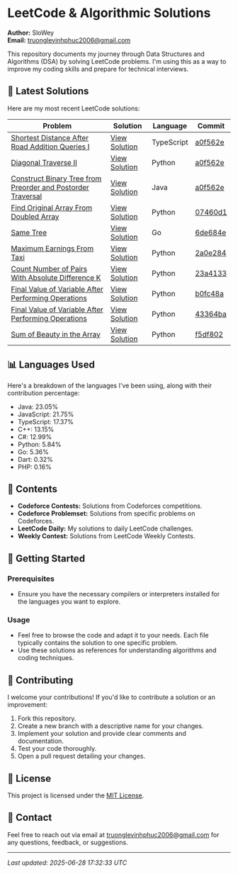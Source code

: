 
# LeetCode & Algorithmic Solutions

**Author:** SloWey  
**Email:** truonglevinhphuc2006@gmail.com

This repository documents my journey through Data Structures and Algorithms (DSA) by solving LeetCode problems. I'm using this as a way to improve my coding skills and prepare for technical interviews.

## 🚀 Latest Solutions

Here are my most recent LeetCode solutions:

| Problem | Solution | Language | Commit |
|---------|----------|----------|--------|
| [Shortest Distance After Road Addition Queries I](https://leetcode.com/problems/shortest-distance-after-road-addition-queries-i) | [View Solution](https://github.com/sloweyyy/DSA/blob/main/LeetCode%20Daily/03243.%20Shortest%20Distance%20After%20Road%20Addition%20Queries%20I.ts) | TypeScript | [a0f562e](https://github.com/sloweyyy/DSA/commit/a0f562e51f66288ba056f23f1777564934a14b60) |
| [Diagonal Traverse II](https://leetcode.com/problems/diagonal-traverse-ii) | [View Solution](https://github.com/sloweyyy/DSA/blob/main/LeetCode%20Daily/01424.%20Diagonal%20Traverse%20II.py) | Python | [a0f562e](https://github.com/sloweyyy/DSA/commit/a0f562e51f66288ba056f23f1777564934a14b60) |
| [Construct Binary Tree from Preorder and Postorder Traversal](https://leetcode.com/problems/construct-binary-tree-from-preorder-and-postorder-traversal) | [View Solution](https://github.com/sloweyyy/DSA/blob/main/LeetCode%20Daily/00889.%20Construct%20Binary%20Tree%20from%20Preorder%20and%20Postorder%20Traversal.java) | Java | [a0f562e](https://github.com/sloweyyy/DSA/commit/a0f562e51f66288ba056f23f1777564934a14b60) |
| [Find Original Array From Doubled Array](https://leetcode.com/problems/find-original-array-from-doubled-array) | [View Solution](https://github.com/sloweyyy/DSA/blob/main/LeetCode%20Daily/02007.%20Find%20Original%20Array%20From%20Doubled%20Array.py) | Python | [07460d1](https://github.com/sloweyyy/DSA/commit/a0f562e51f66288ba056f23f1777564934a14b60) |
| [Same Tree](https://leetcode.com/problems/same-tree) | [View Solution](https://github.com/sloweyyy/DSA/blob/main/LeetCode%20Daily/00100.%20Same%20Tree.go) | Go | [6de684e](https://github.com/sloweyyy/DSA/commit/a0f562e51f66288ba056f23f1777564934a14b60) |
| [Maximum Earnings From Taxi](https://leetcode.com/problems/maximum-earnings-from-taxi) | [View Solution](https://github.com/sloweyyy/DSA/blob/main/LeetCode%20Daily/02008.%20Maximum%20Earnings%20From%20Taxi.py) | Python | [2a0e284](https://github.com/sloweyyy/DSA/commit/a0f562e51f66288ba056f23f1777564934a14b60) |
| [Count Number of Pairs With Absolute Difference K](https://leetcode.com/problems/count-number-of-pairs-with-absolute-difference-k) | [View Solution](https://github.com/sloweyyy/DSA/blob/main/LeetCode%20Daily/02006.%20Count%20Number%20of%20Pairs%20With%20Absolute%20Difference%20K.py) | Python | [23a4133](https://github.com/sloweyyy/DSA/commit/a0f562e51f66288ba056f23f1777564934a14b60) |
| [Final Value of Variable After Performing Operations](https://leetcode.com/problems/final-value-of-variable-after-performing-operations) | [View Solution](https://github.com/sloweyyy/DSA/blob/main/LeetCode%20Daily/02011.%20Final%20Value%20of%20Variable%20After%20Performing%20Operations.py) | Python | [b0fc48a](https://github.com/sloweyyy/DSA/commit/a0f562e51f66288ba056f23f1777564934a14b60) |
| [Final Value of Variable After Performing Operations](https://leetcode.com/problems/final-value-of-variable-after-performing-operations) | [View Solution](https://github.com/sloweyyy/DSA/blob/main/LeetCode%20Daily/2011.%20Final%20Value%20of%20Variable%20After%20Performing%20Operations.py) | Python | [43364ba](https://github.com/sloweyyy/DSA/commit/a0f562e51f66288ba056f23f1777564934a14b60) |
| [Sum of Beauty in the Array](https://leetcode.com/problems/sum-of-beauty-in-the-array) | [View Solution](https://github.com/sloweyyy/DSA/blob/main/LeetCode%20Daily/02012.%20Sum%20of%20Beauty%20in%20the%20Array.py) | Python | [f5df802](https://github.com/sloweyyy/DSA/commit/a0f562e51f66288ba056f23f1777564934a14b60) |


## 📊 Languages Used

Here's a breakdown of the languages I've been using, along with their contribution percentage:

- Java: 23.05%
- JavaScript: 21.75%
- TypeScript: 17.37%
- C++: 13.15%
- C#: 12.99%
- Python: 5.84%
- Go: 5.36%
- Dart: 0.32%
- PHP: 0.16%


## 📁 Contents

*   **Codeforce Contests:** Solutions from Codeforces competitions.
*   **Codeforce Problemset:** Solutions from specific problems on Codeforces.
*   **LeetCode Daily:** My solutions to daily LeetCode challenges.
*   **Weekly Contest:** Solutions from LeetCode Weekly Contests.

## 🚀 Getting Started

### Prerequisites

*   Ensure you have the necessary compilers or interpreters installed for the languages you want to explore.

### Usage

*   Feel free to browse the code and adapt it to your needs. Each file typically contains the solution to one specific problem.
*   Use these solutions as references for understanding algorithms and coding techniques.

## 🤝 Contributing

I welcome your contributions! If you'd like to contribute a solution or an improvement:

1.  Fork this repository.
2.  Create a new branch with a descriptive name for your changes.
3.  Implement your solution and provide clear comments and documentation.
4.  Test your code thoroughly.
5.  Open a pull request detailing your changes.

## 📄 License

This project is licensed under the [MIT License](LICENSE).

## 📧 Contact

Feel free to reach out via email at truonglevinhphuc2006@gmail.com for any questions, feedback, or suggestions.

---

*Last updated: 2025-06-28 17:32:33 UTC*